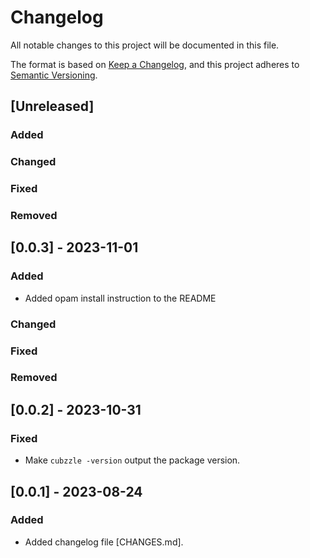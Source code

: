 # Changelog

All notable changes to this project will be documented in this file.

The format is based on [Keep a Changelog](https://keepachangelog.com/en/1.0.0),
and this project adheres to [Semantic Versioning](https://semver.org/spec/v2.0.0.html).

## [Unreleased]

### Added
### Changed
### Fixed
### Removed

## [0.0.3] - 2023-11-01

### Added

- Added opam install instruction to the README

### Changed
### Fixed
### Removed

## [0.0.2] - 2023-10-31

### Fixed

- Make `cubzzle -version` output the package version.

## [0.0.1] - 2023-08-24

### Added

- Added changelog file [CHANGES.md].
